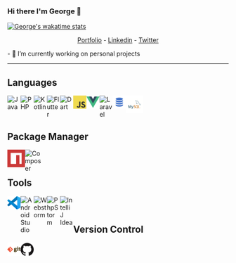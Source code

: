### Hi there I'm George 👋
[![George's wakatime stats](https://github-readme-stats.vercel.app/api/wakatime?username=@GeorgeKariukiNgugi&show_icons=true&theme=algolia)](https://github.com/anuraghazra/github-readme-stats)
<p align="center">
  <a href="http://www.georgekariuki.tk/">Portfolio</a> -
  <a href="https://www.linkedin.com/in/george-kariuki-ngugi-709a14148/">Linkedin</a> - 
  <a href="https://twitter.com/GeorgeKariukiN5">Twitter</a>
</p>
- 🔭 I’m currently working on personal projects

-------------------------------------------------------------
## Languages

<a><img align="left"  width="30px"  alt="Java" width="30px" src="https://external-content.duckduckgo.com/iu/?u=https%3A%2F%2Ftse1.mm.bing.net%2Fth%3Fid%3DOIP.V9ACnAqslzyMAy3OEZDXlQHaFj%26pid%3DApi&f=1&ipt=62dc4ae4658267aa8c4dc1ef7b50efc975168dd9af6cd541ceb53492e1a5e1ca&ipo=images" /><a/> 
 <a><img align="left" alt="PHP" width="30px" src="https://www.php.net/images/logos/php-logo.svg" /><a/>
<a><img align="left" alt="Kotlin" width="30px" src="https://mk0sigezamu77feo2fi6.kinstacdn.com/wp-content/uploads/2017/07/logo_500x500.png" /><a/>
<a><img align="left" alt="Flutter" width="30px" src="https://strattonapps.com/wp-content/uploads/2020/02/flutter-logo-5086DD11C5-seeklogo.com_.png" /><a/>
<a><img align="left" alt="Dart" width="30px" src="https://www.kindpng.com/picc/m/176-1766682_dart-programming-language-hd-png-download.png" /><a/>
<a><img align="left" alt="JavaScript" width="30px" src="https://raw.githubusercontent.com/github/explore/80688e429a7d4ef2fca1e82350fe8e3517d3494d/topics/javascript/javascript.png" /><a/>
<a><img align="left" alt="Vue" width="30px" src="https://raw.githubusercontent.com/github/explore/80688e429a7d4ef2fca1e82350fe8e3517d3494d/topics/vue/vue.png" /><a/>
<a><img align="left" alt="Laravel" width="30px" src="https://laravel.com/img/logomark.min.svg" /><a/>
<a><img align="left" alt="SQL" width="30px" src="https://raw.githubusercontent.com/github/explore/80688e429a7d4ef2fca1e82350fe8e3517d3494d/topics/sql/sql.png" /><a/>
<a><img align="left" alt="MySQL" width="40px" src="https://raw.githubusercontent.com/github/explore/80688e429a7d4ef2fca1e82350fe8e3517d3494d/topics/mysql/mysql.png" /><a/>

<br />
<br />
<br/>

## Package Manager

<a><img align="left" alt="Npm" width="40px" src="https://raw.githubusercontent.com/github/explore/78df643247d429f6cc873026c0622819ad797942/topics/npm/npm.png" /><a/>
  <a><img align="left" alt="Composer" width="40px" src="https://getcomposer.org/img/logo-composer-transparent4.png" /><a/>

<br />
<br />

## Tools
<a><img align="left" alt="Visual Studio Code" width="30px" src="https://raw.githubusercontent.com/github/explore/80688e429a7d4ef2fca1e82350fe8e3517d3494d/topics/visual-studio-code/visual-studio-code.png" /><a/>
<a><img align="left" alt="Android Studio" width="30px" src="[https://upload.wikimedia.org/wikipedia/commons/thumb/3/34/Android_Studio_icon.svg/512px-Android_Studio_icon.svg.png](https://external-content.duckduckgo.com/iu/?u=https%3A%2F%2Ftse1.mm.bing.net%2Fth%3Fid%3DOIP.zfG8FW1Z61TDDwJjGR2T-AAAAA%26pid%3DApi&f=1&ipt=4e834abc684ff9b254b6908bef6beb4f49886d8849742d6662449f82c68faa61&ipo=images)" /><a/>
<a><img align="left" alt="Webstorm" width="30px" src="https://seeklogo.com/images/W/webstorm-logo-691E749F21-seeklogo.com.png" /><a/>
<a><img align="left" alt="PhpStorm" width="30px" src="[https://upload.wikimedia.org/wikipedia/commons/thumb/c/c8/PhpStorm_Logo.svg/1200px-PhpStorm_Logo.svg.png](https://external-content.duckduckgo.com/iu/?u=https%3A%2F%2Ftse1.mm.bing.net%2Fth%3Fid%3DOIP.UPqJNaj5CrnixWpBMN3IsgHaHa%26pid%3DApi&f=1&ipt=1130011ec5b62e8155e020677d31c5d31932ae84dd5838b6ef0de10e6f4e2941&ipo=images)" /><a/>
<a><img align="left" alt="IntelliJ Idea" width="30px" src="[https://upload.wikimedia.org/wikipedia/commons/thumb/d/d5/IntelliJ_IDEA_Logo.svg/1024px-IntelliJ_IDEA_Logo.svg.png](https://external-content.duckduckgo.com/iu/?u=https%3A%2F%2Ftse4.mm.bing.net%2Fth%3Fid%3DOIP.0rUDDYbkyvjppLqdvNKOiwHaFG%26pid%3DApi&f=1&ipt=18ea1cd079d08b8c7ba735616dab60da4eaa508a1c946fc4829d791f280095a9&ipo=images)" /><a/>


<br />
<br />

## Version Control
<a><img align="left" alt="Git" width="30px" src="https://raw.githubusercontent.com/github/explore/80688e429a7d4ef2fca1e82350fe8e3517d3494d/topics/git/git.png" /><a/>
<a><img align="left" alt="GitHub" width="30px" src="https://raw.githubusercontent.com/github/explore/78df643247d429f6cc873026c0622819ad797942/topics/github/github.png" /><a/>
 <br />
<!--
**GeorgeKariuki7205/GeorgeKariuki7205** is a ✨ _special_ ✨ repository because its `README.md` (this file) appears on your GitHub profile.

Here are some ideas to get you started:

- 🔭 I’m currently working on ...
- 🌱 I’m currently learning ...
- 👯 I’m looking to collaborate on ...
- 🤔 I’m looking for help with ...
- 💬 Ask me about ...
- 📫 How to reach me: ...
- 😄 Pronouns: ...
- ⚡ Fun fact: ...
-->
